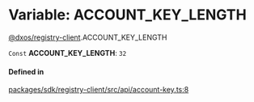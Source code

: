 # Variable: ACCOUNT\_KEY\_LENGTH

[@dxos/registry-client](../modules/dxos_registry_client.md).ACCOUNT_KEY_LENGTH

 `Const` **ACCOUNT\_KEY\_LENGTH**: ``32``

#### Defined in

[packages/sdk/registry-client/src/api/account-key.ts:8](https://github.com/dxos/dxos/blob/db8188dae/packages/sdk/registry-client/src/api/account-key.ts#L8)
